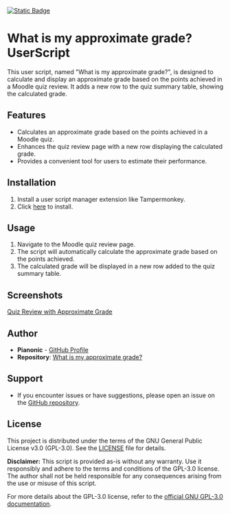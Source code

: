 [![Static Badge](https://img.shields.io/badge/Install-Script-dark_green?style=for-the-badge&color=dark_green)](https://github.com/BBBaden-Moodle-userscripts/What-is-my-approximate-grader/raw/main/approximate_grade.user.js)

# What is my approximate grade? UserScript

This user script, named "What is my approximate grade?", is designed to calculate and display an approximate grade based on the points achieved in a Moodle quiz review. It adds a new row to the quiz summary table, showing the calculated grade.

## Features

- Calculates an approximate grade based on the points achieved in a Moodle quiz.
- Enhances the quiz review page with a new row displaying the calculated grade.
- Provides a convenient tool for users to estimate their performance.

## Installation

1. Install a user script manager extension like Tampermonkey.
2. Click [here](https://github.com/BBBaden-Moodle-userscripts/What-is-my-approximate-grade/raw/main/approximate_grade.user.js) to install.

## Usage

1. Navigate to the Moodle quiz review page.
2. The script will automatically calculate the approximate grade based on the points achieved.
3. The calculated grade will be displayed in a new row added to the quiz summary table.

## Screenshots

[Quiz Review with Approximate Grade](image_link_here)

## Author

- **Pianonic** - [GitHub Profile](https://github.com/Pianonic)
- **Repository**: [What is my approximate grade?](https://github.com/BBBaden-Moodle-userscripts/What-is-my-approximate-grade)

## Support

- If you encounter issues or have suggestions, please open an issue on the [GitHub repository](https://github.com/BBBaden-Moodle-userscripts/What-is-my-approximate-grade/issues).

## License

This project is distributed under the terms of the GNU General Public License v3.0 (GPL-3.0). See the [LICENSE](LICENSE) file for details.

**Disclaimer:**
This script is provided as-is without any warranty. Use it responsibly and adhere to the terms and conditions of the GPL-3.0 license. The author shall not be held responsible for any consequences arising from the use or misuse of this script.

For more details about the GPL-3.0 license, refer to the [official GNU GPL-3.0 documentation](https://www.gnu.org/licenses/gpl-3.0.html).
